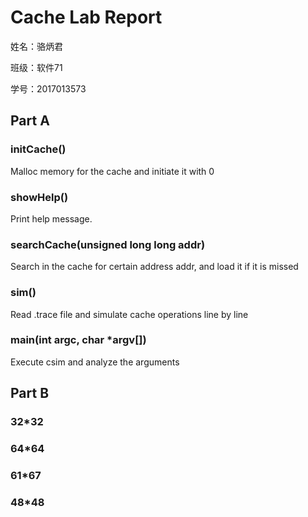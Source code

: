 # Cache Lab Report

姓名：骆炳君

班级：软件71

学号：2017013573

## Part A

### initCache()
Malloc memory for the cache and initiate it with 0

### showHelp()
Print help message.

### searchCache(unsigned long long addr)
Search in the cache for certain address addr, and load it if it is missed

### sim()
Read .trace file and simulate cache operations line by line

### main(int argc, char *argv[])
Execute csim and analyze the arguments

## Part B

### 32*32

### 64*64

### 61*67

### 48*48

